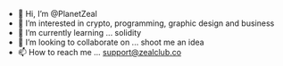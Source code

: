 - 👋 Hi, I’m @PlanetZeal
- 👀 I’m interested in crypto, programming, graphic design and business
- 🌱 I’m currently learning ... solidity 
- 💞️ I’m looking to collaborate on ... shoot me an idea
- 📫 How to reach me ... support@zealclub.co

<!---
PlanetZeal/PlanetZeal is a ✨ special ✨ repository because its `README.md` (this file) appears on your GitHub profile.
You can click the Preview link to take a look at your changes.
--->
